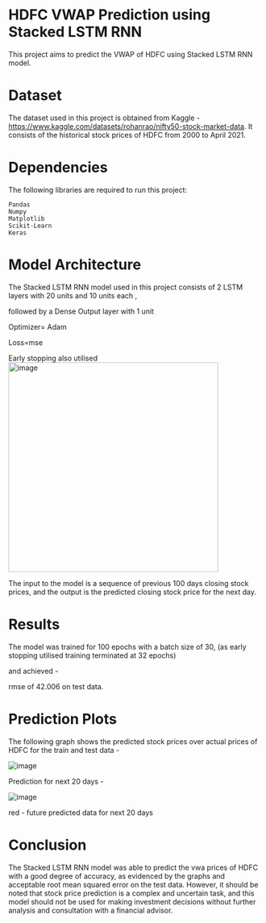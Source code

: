 # HDFC VWAP Prediction using Stacked LSTM RNN
This project aims to predict the VWAP of HDFC using Stacked LSTM RNN model.
# Dataset
The dataset used in this project is obtained from Kaggle - https://www.kaggle.com/datasets/rohanrao/nifty50-stock-market-data. It consists of the historical stock prices of HDFC from 2000 to April 2021.
# Dependencies
The following libraries are required to run this project:

    Pandas
    Numpy
    Matplotlib
    Scikit-Learn
    Keras
# Model Architecture
The Stacked LSTM RNN model used in this project consists of 2 LSTM layers with 20 units and 10 units each ,

followed by a Dense Output layer with 1 unit

Optimizer= Adam

Loss=mse

Early stopping also utilised
<img width="416" alt="image" src="https://github.com/vaasew/stock_market_price_prediction/assets/79396917/a5f50a00-f0c0-40c5-b403-ed51e0b7ce08">



The input to the model is a sequence of previous 100 days closing stock prices, and the output is the predicted closing stock price for the next day.

# Results
The model was trained for 100 epochs with a batch size of 30, 
(as early stopping utilised training terminated at 32 epochs)


and achieved - 

rmse of 42.006 on test data.


# Prediction Plots

The following graph shows the predicted stock prices over actual prices of HDFC for the train and test data -

![image](https://github.com/vaasew/stock_market_price_prediction/assets/79396917/eee8eeca-7fba-4c0e-9d91-c855b3124c3a)



 Prediction for next 20 days -
 
![image](https://github.com/vaasew/stock_market_price_prediction/assets/79396917/60a50fbe-ea5f-42bf-bc06-5ce7bac3e571)


red - future predicted data for next 20 days



# Conclusion
The Stacked LSTM RNN model was able to predict the vwa prices of HDFC with a good degree of accuracy, as evidenced by the graphs and acceptable root mean squared error on the test data. However, it should be noted that stock price prediction is a complex and uncertain task, and this model should not be used for making 
investment decisions without further analysis and consultation with a financial advisor.

